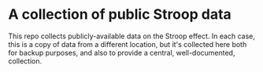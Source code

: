 # A collection of public Stroop data

This repo collects publicly-available data on the Stroop effect. In each case, this is a copy of data
from a different location, but it's collected here both for backup purposes, and also to provide a
central, well-documented, collection.

